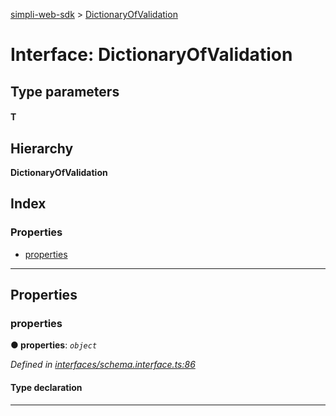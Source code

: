 [simpli-web-sdk](../README.md) > [DictionaryOfValidation](../interfaces/dictionaryofvalidation.md)

# Interface: DictionaryOfValidation

## Type parameters
#### T 
## Hierarchy

**DictionaryOfValidation**

## Index

### Properties

* [properties](dictionaryofvalidation.md#properties)

---

## Properties

<a id="properties"></a>

###  properties

**● properties**: *`object`*

*Defined in [interfaces/schema.interface.ts:86](https://github.com/simplitech/simpli-web-sdk/blob/77f6425/src/interfaces/schema.interface.ts#L86)*

#### Type declaration

[k: `string`]: `T`

___

